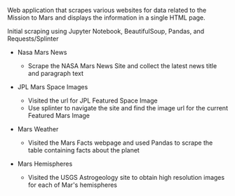 Web application that scrapes various websites for data related to the Mission to Mars and displays the information in a single HTML page.

Initial scraping using Jupyter Notebook, BeautifulSoup, Pandas, and Requests/Splinter

- Nasa Mars News
  - Scrape the NASA Mars News Site and collect the latest news title and paragraph text

- JPL Mars Space Images
  - Visited the url for JPL Featured Space Image
  - Use splinter to navigate the site and find the image url for the current Featured Mars Image

- Mars Weather
  - Visited the Mars Facts webpage and used Pandas to scrape the table containing facts about the planet
  
- Mars Hemispheres
  - Visited the USGS Astrogeology site to obtain high resolution images for each of Mar's hemispheres
